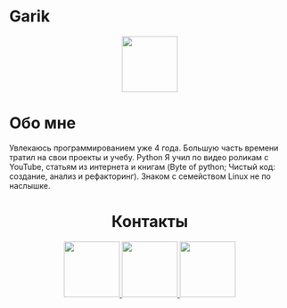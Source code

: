 # Garik


<div id="header" align="center">
  <img src="https://media.giphy.com/media/M9gbBd9nbDrOTu1Mqx/giphy.gif" width="100"/>
</div>

<h1> Обо мне </h1>
Увлекаюсь программированием уже 4 года. Большую часть времени тратил на свои проекты и учебу. Python Я учил по видео роликам с YouTube, статьям из интернета и книгам (Byte of python; Чистый код: создание, анализ и рефакторинг). Знаком с семейством Linux не по наслышке.




<div id="header" align="center">
  <h1> Контакты </h1>
  
  <a href="https://t.me/Ga_ri_K">
    <img src="https://cdn.icon-icons.com/icons2/555/PNG/512/telegram_icon-icons.com_53603.png" width="100"/>
  </a>

  <a href="https://kwork.ru/user/_garik_">
    <img src="https://www.eu-startups.com/wp-content/uploads/2018/09/%D0%B0%D0%B2%D0%B0%D1%82%D0%B0%D1%80-1-300x300.png" width="100"/>
  </a>

  <a href="https://discordapp.com/users/Thomas_Shelby#7001">
    <img src="https://cdn.icon-icons.com/icons2/2108/PNG/512/discord_icon_130958.png" width="100"/>
  </a>

</div>
